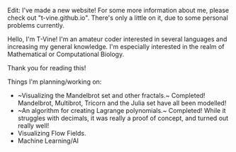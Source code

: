 Edit: I've made a new website! For some more information about me, please check out "t-vine.github.io". There's only a little on it, due to some personal problems currently. 


Hello, I'm T-Vine! I'm an amateur coder interested in several languages and increasing my general knowledge.
I'm especially interested in the realm of Mathematical or Computational Biology.

Thank you for reading this!

Things I'm planning/working on:
- ~Visualizing the Mandelbrot set and other fractals.~ Completed! Mandelbrot, Multibrot, Tricorn and the Julia set have all been modelled!
- ~An algorithm for creating Lagrange polynomials.~ Completed! While it struggles with decimals, it was really a proof of concept, and turned out really well!
- Visualizing Flow Fields.
- Machine Learning/AI
